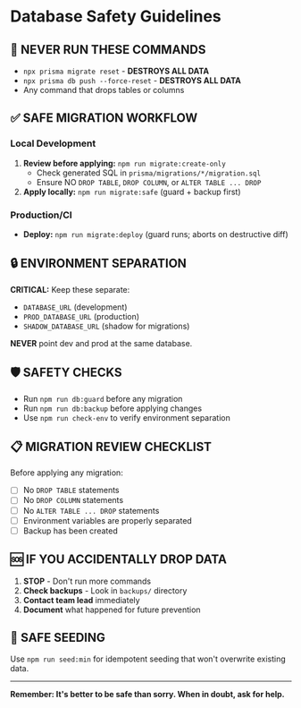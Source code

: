 # Database Safety Guidelines

## 🚫 NEVER RUN THESE COMMANDS

- `npx prisma migrate reset` - **DESTROYS ALL DATA**
- `npx prisma db push --force-reset` - **DESTROYS ALL DATA**
- Any command that drops tables or columns

## ✅ SAFE MIGRATION WORKFLOW

### Local Development
1. **Review before applying:** `npm run migrate:create-only`
   - Check generated SQL in `prisma/migrations/*/migration.sql`
   - Ensure NO `DROP TABLE`, `DROP COLUMN`, or `ALTER TABLE ... DROP`
2. **Apply locally:** `npm run migrate:safe` (guard + backup first)

### Production/CI
- **Deploy:** `npm run migrate:deploy` (guard runs; aborts on destructive diff)

## 🔒 ENVIRONMENT SEPARATION

**CRITICAL:** Keep these separate:
- `DATABASE_URL` (development)
- `PROD_DATABASE_URL` (production) 
- `SHADOW_DATABASE_URL` (shadow for migrations)

**NEVER** point dev and prod at the same database.

## 🛡️ SAFETY CHECKS

- Run `npm run db:guard` before any migration
- Run `npm run db:backup` before applying changes
- Use `npm run check-env` to verify environment separation

## 📋 MIGRATION REVIEW CHECKLIST

Before applying any migration:
- [ ] No `DROP TABLE` statements
- [ ] No `DROP COLUMN` statements  
- [ ] No `ALTER TABLE ... DROP` statements
- [ ] Environment variables are properly separated
- [ ] Backup has been created

## 🆘 IF YOU ACCIDENTALLY DROP DATA

1. **STOP** - Don't run more commands
2. **Check backups** - Look in `backups/` directory
3. **Contact team lead** immediately
4. **Document** what happened for future prevention

## 🔧 SAFE SEEDING

Use `npm run seed:min` for idempotent seeding that won't overwrite existing data.

---

**Remember: It's better to be safe than sorry. When in doubt, ask for help.**








